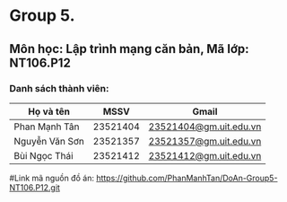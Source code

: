 # Group 5.
## Môn học: Lập trình mạng căn bản, Mã lớp: NT106.P12
### Danh sách thành viên:
| Họ và tên | MSSV | Gmail |
|--------------|-------|------|
| Phan Mạnh Tân | 23521404 | [23521404@gm.uit.edu.vn](mailto:23521404@gm.uit.edu.vn) |
| Nguyễn Văn Sơn | 23521357 | [23521357@gm.uit.edu.vn](mailto:23521357@gm.uit.edu.vn) | 
| Bùi Ngọc Thái | 23521412 | [23521412@gm.uit.edu.vn](mailto:23521412@gm.uit.edu.vn) | 


#Link mã nguồn đồ án: https://github.com/PhanManhTan/DoAn-Group5-NT106.P12.git

